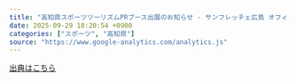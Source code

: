 ```yaml
---
title: "高知県スポーツツーリズムPRブース出展のお知らせ - サンフレッチェ広島 オフィシャルサイト"
date: 2025-09-29 18:20:54 +0900
categories: ["スポーツ", "高知県"]
source: "https://www.google-analytics.com/analytics.js"
---
```


[出典はこちら](https://www.google-analytics.com/analytics.js)
